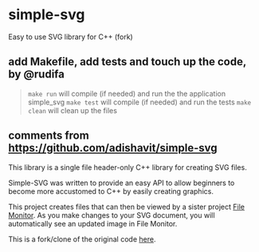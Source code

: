 # simple-svg

Easy to use SVG library for C++ (fork)

## add Makefile, add tests and touch up the code, by @rudifa

> `make run` will compile (if needed) and run the the application simple_svg
> `make test` will compile (if needed) and run the tests
> `make clean` will clean up the files

## comments from <https://github.com/adishavit/simple-svg>

This library is a single file header-only C++ library for creating SVG files.

Simple-SVG was written to provide an easy API to allow beginners to become more accustomed to C++ by easily creating graphics.

This project creates files that can then be viewed by a sister project [File Monitor](http://code.google.com/p/file-monitor). As you make changes to your SVG document, you will automatically see an updated image in File Monitor.

This is a fork/clone of the original code [here](https://code.google.com/p/simple-svg/).
